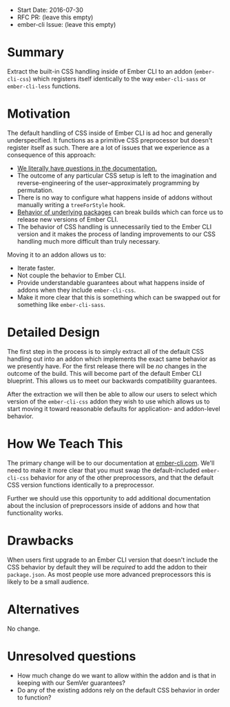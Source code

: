 - Start Date: 2016-07-30
- RFC PR: (leave this empty)
- ember-cli Issue: (leave this empty)

# Summary

Extract the built-in CSS handling inside of Ember CLI to an addon (`ember-cli-css`) which registers itself identically to the way `ember-cli-sass` or `ember-cli-less` functions.

# Motivation

The default handling of CSS inside of Ember CLI is ad hoc and generally underspecified. It functions as a primitive CSS preprocessor but doesn't register itself as such. There are a lot of issues that we experience as a consequence of this approach:
- [We literally have questions in the documentation.](https://github.com/ember-cli/ember-cli.github.io/blame/6205e1f73da9a4edceeb5be70a93ef058b223975/_posts/2013-04-09-asset-compilation.md#L130)
- The outcome of any particular CSS setup is left to the imagination and reverse-engineering of the user–approximately programming by permutation.
- There is no way to configure what happens inside of addons without manually writing a `treeForStyle` hook.
- [Behavior of underlying packages](https://github.com/ember-cli/ember-cli/pull/5874) can break builds which can force us to release new versions of Ember CLI.
- The behavior of CSS handling is unnecessarily tied to the Ember CLI version and it makes the process of landing improvements to our CSS handling much more difficult than truly necessary.

Moving it to an addon allows us to:
- Iterate faster.
- Not couple the behavior to Ember CLI.
- Provide understandable guarantees about what happens inside of addons when they include `ember-cli-css`.
- Make it more clear that this is something which can be swapped out for something like `ember-cli-sass`.

# Detailed Design

The first step in the process is to simply extract all of the default CSS handling out into an addon which implements the exact same behavior as we presently have. For the first release there will be _no_ changes in the outcome of the build. This will become part of the default Ember CLI blueprint. This allows us to meet our backwards compatibility guarantees.

After the extraction we will then be able to allow our users to select which version of the `ember-cli-css` addon they wish to use which allows us to start moving it toward reasonable defaults for application- and addon-level behavior.

# How We Teach This

The primary change will be to our documentation at [ember-cli.com](https://ember-cli.com/user-guide/#css). We'll need to make it more clear that you must swap the default-included `ember-cli-css` behavior for any of the other preprocessors, and that the default CSS version functions identically to a preprocessor.

Further we should use this opportunity to add additional documentation about the inclusion of preprocessors inside of addons and how that functionality works.

# Drawbacks

When users first upgrade to an Ember CLI version that doesn't include the CSS behavior by default they will be _required_ to add the addon to their `package.json`. As most people use more advanced preprocessors this is likely to be a small audience.

# Alternatives

No change.

# Unresolved questions

- How much change do we want to allow within the addon and is that in keeping with our SemVer guarantees?
- Do any of the existing addons rely on the default CSS behavior in order to function?